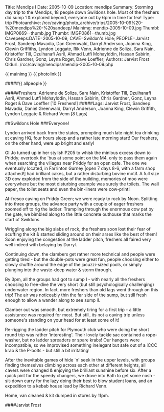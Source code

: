 Title: Mendips I
Date: 2005-10-09
Location: mendips
Summary: Storming day trip to the Mendips, 18 people down Swildons hole. Most of the freshers did sump 1 & explored beyond, everyone out by 6pm in time for tea!
Type: trip
Photoarchive: /rcc/caving/photo_archive/trips/2005-10-09%20-%20mendips%20-%20sandeep/
Mainimg: mendip-2005-10-09.jpg
Thumbl: IMGP0869--thumb.jpg
Thumbr: IMGP0861--thumb.jpg
Cavepeeps:DATE=2005-10-09; CAVE=Swildon's Hole; PEOPLE=Jarvist Frost, Sandeep Mavadia, Dan Greenwald, Darryl Anderson, Joanna King, Clewin Griffiths, Lyndon Leggate, Rik Venn, Adrienne de Soliza, Sara Nain, Kristoffer Till, Dzulhanafi Asril, Ahmad Lutfi Mohaylddin, Hassan Sabirin, Chris Gardner, Gonz, Leyna Roget, Dave Loeffler;
Authors: Jarvist Frost
Oldurl: /rcc/caving/mendips/mendip-2005-10-09.php

{{ mainimg }}
{{ photolink }}

#####{{ allpeople }}

#####Freshers: Adrienne de Soliza, Sara Nain, Kristoffer Till, Dzulhanafi Asril, Ahmad Lutfi Mohaylddin, Hassan Sabirin, Chris Gardner, Gonz, Leyna Roget & Dave Loeffler [10 Freshers!]
#####Lags: Jarvist Frost, Sandeep Mavadia, Daniel Greenwald, Darryl Anderson, Joanna King, Clewin Griffith, Lyndon Leggate & Richard Venn [8 Lags]

##Swildons Hole
###Everyone!

Lyndon arrived back from the states, prompting much late night tea drinking at caving HQ, four hours sleep and a rather late morning start! Our freshers, on the other hand, were up bright and early!

GI Jo turned up in her stylish P205 to whisk the minibus excess down to Priddy; overtook the 'bus at some point on the M4, only to pass them again when searching the villages near Priddy for an open cafe. The one we eventually located, in Farrinton Gurney [open 7 days 8-6, with a farm shop attached!] had brilliant cakes, but a rather disturbing bovine motif. A full size 3D cow exploded from the side of the building, memories of moo were everywhere but the most disturbing example was surely the toilets. The wall paper, the toilet seats and even the bin-liners were cow-print!

Al-fresco caving on Priddy Green; we were ready to rock by Noon. Splitting into three groups, the advance party with a couple of eager freshers zoomed off to rig the ladder. Trampling through the enormous cow pat by the gate, we bimbled along to the little concrete outhouse that marks the start of Swildons.

Wriggling along the big slabs of rock, the freshers soon lost their fear of scuffing the kit & started sliding around on their arses like the best of them! Soon enjoying the congestion at the ladder pitch, freshers all faired very well indeed with belaying by Darryl.

Continuing down, the clambers get rather more technical and people were getting tired - but the double-pots were great fun, people choosing either to slowly shuffle around the edge of the jacuzzi-sized pools, or simply plunging into the waste-deep water & storm through.

By 3pm, all the groups had got to sump I - with nearly all the freshers choosing to free-dive the very short (but still psychologically challenging) underwater region. In fact, more freshers than old lags went through on this trip! The air was noticeably thin the far side of the sump, but still fresh enough to allow a wander along to see sump II.

Clamber out was smooth, but extremely tiring for a first trip - a little assistance was required for most. But still, its not a caving trip unless someone's standing on your head for at least some of it!

Re-rigging the ladder pitch for Plymouth club who were doing the short round trip was rather 'interesting'. Their lovely tackle sac contained a rope-washer, but no ladder spreaders or spare krabs! Our hangers were incompatible, so we improvised something inelegant but safe out of a ICCC krab & the P-bolts - but still a bit irritating!

After the inevitable games of hide 'n' seek in the upper levels, with groups finding themselves climbing across each other at different heights, all cavers were changed & enjoying the brilliant sunshine before six. After a quick pint for the speedy changers, we drove into Bath to get some nosh - sit-down curry for the lazy doing their best to blow student loans, and an expedition to a kebab house lead by Richard Venn.

Home, van cleaned & kit dumped in stores by 11pm.

####Jarvist Frost
